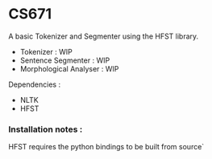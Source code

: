 # CS671 

A basic Tokenizer and Segmenter using the HFST library.

* Tokenizer : WIP
* Sentence Segmenter : WIP
* Morphological Analyser : WIP

Dependencies : 
* NLTK
* HFST 

### Installation notes : 
HFST requires the python bindings to be built from source`

